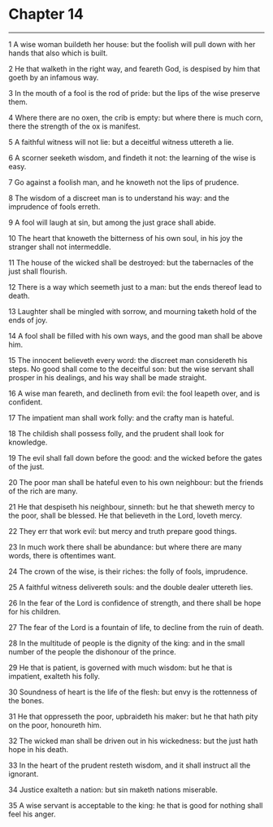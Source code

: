 # Chapter 14

***

1 A wise woman buildeth her house: but the foolish will pull down with her hands that also which is built.

2 He that walketh in the right way, and feareth God, is despised by him that goeth by an infamous way.

3 In the mouth of a fool is the rod of pride: but the lips of the wise preserve them.

4 Where there are no oxen, the crib is empty: but where there is much corn, there the strength of the ox is manifest.

5 A faithful witness will not lie: but a deceitful witness uttereth a lie.

6 A scorner seeketh wisdom, and findeth it not: the learning of the wise is easy.

7 Go against a foolish man, and he knoweth not the lips of prudence.

8 The wisdom of a discreet man is to understand his way: and the imprudence of fools erreth.

9 A fool will laugh at sin, but among the just grace shall abide.

10 The heart that knoweth the bitterness of his own soul, in his joy the stranger shall not intermeddle.

11 The house of the wicked shall be destroyed: but the tabernacles of the just shall flourish.

12 There is a way which seemeth just to a man: but the ends thereof lead to death.

13 Laughter shall be mingled with sorrow, and mourning taketh hold of the ends of joy.

14 A fool shall be filled with his own ways, and the good man shall be above him.

15 The innocent believeth every word: the discreet man considereth his steps. No good shall come to the deceitful son: but the wise servant shall prosper in his dealings, and his way shall be made straight.

16 A wise man feareth, and declineth from evil: the fool leapeth over, and is confident.

17 The impatient man shall work folly: and the crafty man is hateful.

18 The childish shall possess folly, and the prudent shall look for knowledge.

19 The evil shall fall down before the good: and the wicked before the gates of the just.

20 The poor man shall be hateful even to his own neighbour: but the friends of the rich are many.

21 He that despiseth his neighbour, sinneth: but he that sheweth mercy to the poor, shall be blessed. He that believeth in the Lord, loveth mercy.

22 They err that work evil: but mercy and truth prepare good things.

23 In much work there shall be abundance: but where there are many words, there is oftentimes want.

24 The crown of the wise, is their riches: the folly of fools, imprudence.

25 A faithful witness delivereth souls: and the double dealer uttereth lies.

26 In the fear of the Lord is confidence of strength, and there shall be hope for his children.

27 The fear of the Lord is a fountain of life, to decline from the ruin of death.

28 In the multitude of people is the dignity of the king: and in the small number of the people the dishonour of the prince.

29 He that is patient, is governed with much wisdom: but he that is impatient, exalteth his folly.

30 Soundness of heart is the life of the flesh: but envy is the rottenness of the bones.

31 He that oppresseth the poor, upbraideth his maker: but he that hath pity on the poor, honoureth him.

32 The wicked man shall be driven out in his wickedness: but the just hath hope in his death.

33 In the heart of the prudent resteth wisdom, and it shall instruct all the ignorant.

34 Justice exalteth a nation: but sin maketh nations miserable.

35 A wise servant is acceptable to the king: he that is good for nothing shall feel his anger.

